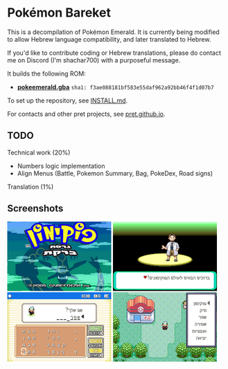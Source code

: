 # Pokémon Bareket

This is a decompilation of Pokémon Emerald. It is currently being modified to allow Hebrew language compatibility, and later translated to Hebrew.

If you'd like to contribute coding or Hebrew translations, please do contact me on Discord (I'm shachar700) with a purposeful message.

It builds the following ROM:

* [**pokeemerald.gba**](https://datomatic.no-intro.org/index.php?page=show_record&s=23&n=1961) `sha1: f3ae088181bf583e55daf962a92bb46f4f1d07b7`

To set up the repository, see [INSTALL.md](INSTALL.md).

For contacts and other pret projects, see [pret.github.io](https://pret.github.io/).

## TODO
Technical work (20%)
- Numbers logic implementation
- Align Menus (Battle, Pokemon Summary, Bag, PokeDex, Road signs)

Translation (1%)

## Screenshots
<img src="pokeemerald-3.png">
<img src="pokeemerald-0.png">
<img src="pokeemerald-1.png">
<img src="pokeemerald-2.png">
